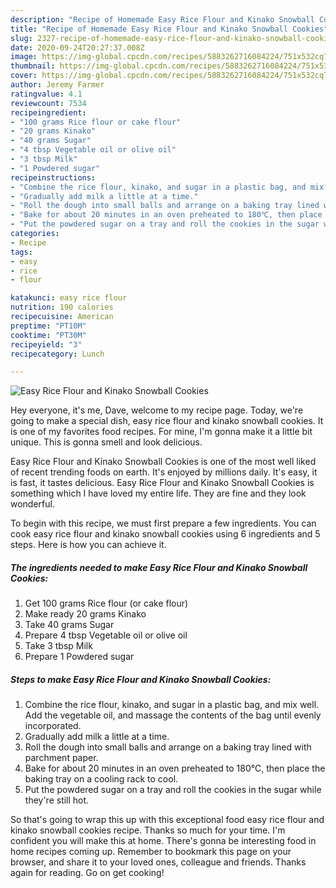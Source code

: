 ```yaml
---
description: "Recipe of Homemade Easy Rice Flour and Kinako Snowball Cookies"
title: "Recipe of Homemade Easy Rice Flour and Kinako Snowball Cookies"
slug: 2327-recipe-of-homemade-easy-rice-flour-and-kinako-snowball-cookies
date: 2020-09-24T20:27:37.008Z
image: https://img-global.cpcdn.com/recipes/5883262716084224/751x532cq70/easy-rice-flour-and-kinako-snowball-cookies-recipe-main-photo.jpg
thumbnail: https://img-global.cpcdn.com/recipes/5883262716084224/751x532cq70/easy-rice-flour-and-kinako-snowball-cookies-recipe-main-photo.jpg
cover: https://img-global.cpcdn.com/recipes/5883262716084224/751x532cq70/easy-rice-flour-and-kinako-snowball-cookies-recipe-main-photo.jpg
author: Jeremy Farmer
ratingvalue: 4.1
reviewcount: 7534
recipeingredient:
- "100 grams Rice flour or cake flour"
- "20 grams Kinako"
- "40 grams Sugar"
- "4 tbsp Vegetable oil or olive oil"
- "3 tbsp Milk"
- "1 Powdered sugar"
recipeinstructions:
- "Combine the rice flour, kinako, and sugar in a plastic bag, and mix well. Add the vegetable oil, and massage the contents of the bag until evenly incorporated."
- "Gradually add milk a little at a time."
- "Roll the dough into small balls and arrange on a baking tray lined with parchment paper."
- "Bake for about 20 minutes in an oven preheated to 180℃, then place the baking tray on a cooling rack to cool."
- "Put the powdered sugar on a tray and roll the cookies in the sugar while they&#39;re still hot."
categories:
- Recipe
tags:
- easy
- rice
- flour

katakunci: easy rice flour 
nutrition: 190 calories
recipecuisine: American
preptime: "PT10M"
cooktime: "PT30M"
recipeyield: "3"
recipecategory: Lunch

---
```



![Easy Rice Flour and Kinako Snowball Cookies](https://img-global.cpcdn.com/recipes/5883262716084224/751x532cq70/easy-rice-flour-and-kinako-snowball-cookies-recipe-main-photo.jpg)

Hey everyone, it's me, Dave, welcome to my recipe page. Today, we're going to make a special dish, easy rice flour and kinako snowball cookies. It is one of my favorites food recipes. For mine, I'm gonna make it a little bit unique. This is gonna smell and look delicious.

Easy Rice Flour and Kinako Snowball Cookies is one of the most well liked of recent trending foods on earth. It's enjoyed by millions daily. It's easy, it is fast, it tastes delicious. Easy Rice Flour and Kinako Snowball Cookies is something which I have loved my entire life. They are fine and they look wonderful.




To begin with this recipe, we must first prepare a few ingredients. You can cook easy rice flour and kinako snowball cookies using 6 ingredients and 5 steps. Here is how you can achieve it.

<!--inarticleads1-->

##### The ingredients needed to make Easy Rice Flour and Kinako Snowball Cookies:

1. Get 100 grams Rice flour (or cake flour)
1. Make ready 20 grams Kinako
1. Take 40 grams Sugar
1. Prepare 4 tbsp Vegetable oil or olive oil
1. Take 3 tbsp Milk
1. Prepare 1 Powdered sugar




<!--inarticleads2-->

##### Steps to make Easy Rice Flour and Kinako Snowball Cookies:

1. Combine the rice flour, kinako, and sugar in a plastic bag, and mix well. Add the vegetable oil, and massage the contents of the bag until evenly incorporated.
1. Gradually add milk a little at a time.
1. Roll the dough into small balls and arrange on a baking tray lined with parchment paper.
1. Bake for about 20 minutes in an oven preheated to 180℃, then place the baking tray on a cooling rack to cool.
1. Put the powdered sugar on a tray and roll the cookies in the sugar while they&#39;re still hot.




So that's going to wrap this up with this exceptional food easy rice flour and kinako snowball cookies recipe. Thanks so much for your time. I'm confident you will make this at home. There's gonna be interesting food in home recipes coming up. Remember to bookmark this page on your browser, and share it to your loved ones, colleague and friends. Thanks again for reading. Go on get cooking!
